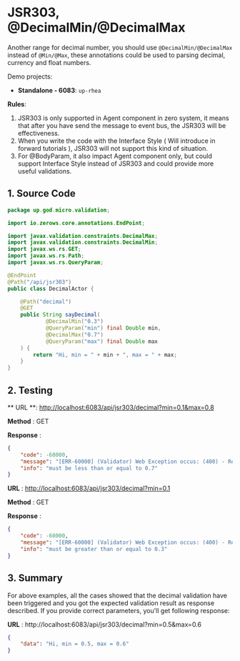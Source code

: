 # JSR303, @DecimalMin/@DecimalMax

Another range for decimal number, you should use `@DecimalMin/@DecimalMax` instead of `@Min/@Max`, these annotations
could be used to parsing decimal, currency and float numbers.

Demo projects:

* **Standalone - 6083**: `up-rhea`

**Rules**:

1. JSR303 is only supported in Agent component in zero system, it means that after you have send the message to event
   bus, the JSR303 will be effectiveness.
2. When you write the code with the Interface Style \( Will introduce in forward tutorials \), JSR303 will not support
   this kind of situation.
3. For @BodyParam, it also impact Agent component only, but could support Interface Style instead of JSR303 and could
   provide more useful validations.

## 1. Source Code

```java
package up.god.micro.validation;

import io.zerows.core.annotations.EndPoint;

import javax.validation.constraints.DecimalMax;
import javax.validation.constraints.DecimalMin;
import javax.ws.rs.GET;
import javax.ws.rs.Path;
import javax.ws.rs.QueryParam;

@EndPoint
@Path("/api/jsr303")
public class DecimalActor {

    @Path("decimal")
    @GET
    public String sayDecimal(
            @DecimalMin("0.3")
            @QueryParam("min") final Double min,
            @DecimalMax("0.7")
            @QueryParam("max") final Double max
    ) {
        return "Hi, min = " + min + ", max = " + max;
    }
}
```

## 2. Testing

**
URL **: [http://localhost:6083/api/jsr303/decimal?min=0.1&max=0.8](http://localhost:6083/api/jsr303/decimal?min=0.1&max=0.8)

**Method** : GET

**Response** :

```json
{
    "code": -60000,
    "message": "[ERR-60000] (Validator) Web Exception occus: (400) - Request validation handler, class = class up.god.micro.validation.DecimalActor, method = public java.lang.String up.god.micro.validation.DecimalActor.sayDecimal(java.lang.Double,java.lang.Double), message = must be less than or equal to 0.7.",
    "info": "must be less than or equal to 0.7"
}
```

**URL** : [http://localhost:6083/api/jsr303/decimal?min=0.1](http://localhost:6083/api/jsr303/decimal?min=0.1)

**Method** : GET

**Response** :

```json
{
    "code": -60000,
    "message": "[ERR-60000] (Validator) Web Exception occus: (400) - Request validation handler, class = class up.god.micro.validation.DecimalActor, method = public java.lang.String up.god.micro.validation.DecimalActor.sayDecimal(java.lang.Double,java.lang.Double), message = must be greater than or equal to 0.3.",
    "info": "must be greater than or equal to 0.3"
}
```

## 3. Summary

For above examples, all the cases showed that the decimal validation have been triggered and you got the expected
validation result as response described. If you provide correct parameters, you'll get following response:

**URL** : http://localhost:6083/api/jsr303/decimal?min=0.5&max=0.6

```json
{
    "data": "Hi, min = 0.5, max = 0.6"
}
```



